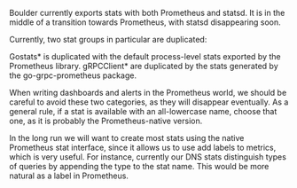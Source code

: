 Boulder currently exports stats with both Prometheus and statsd. It is in the
middle of a transition towards Prometheus, with statsd disappearing soon.

Currently, two stat groups in particular are duplicated:

Gostats* is duplicated with the default process-level stats exported by the
Prometheus library.
gRPCClient* are duplicated by the stats generated by the go-grpc-prometheus
package.

When writing dashboards and alerts in the Prometheus world, we should be careful
to avoid these two categories, as they will disappear eventually. As a general
rule, if a stat is available with an all-lowercase name, choose that one, as it
is probably the Prometheus-native version.

In the long run we will want to create most stats using the native Prometheus
stat interface, since it allows us to use add labels to metrics, which is very
useful. For instance, currently our DNS stats distinguish types of queries by
appending the type to the stat name. This would be more natural as a label in
Prometheus.
